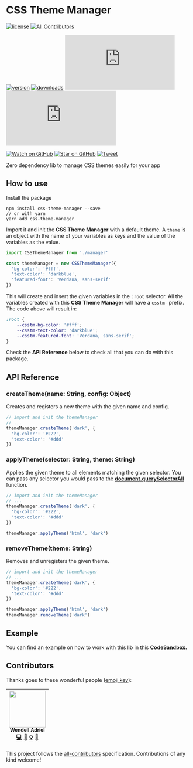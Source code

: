 # CSS Theme Manager

[![license](https://img.shields.io/github/license/mashape/apistatus.svg?style=flat-square)](https://github.com/WendellAdriel/css-theme-manager/blob/master/LICENSE)
[![All Contributors](https://img.shields.io/badge/all_contributors-1-orange.svg?style=flat-square)](#contributors)

[![version][version-badge]][package]
[![downloads][downloads-badge]][npmcharts]
[![size][size-badge]][unpkg-dist] [![gzip size][gzip-badge]][unpkg-dist]

[![Watch on GitHub][github-watch-badge]][github-watch]
[![Star on GitHub][github-star-badge]][github-star]
[![Tweet][twitter-badge]][twitter]

Zero dependency lib to manage CSS themes easily for your app

## How to use

Install the package

```
npm install css-theme-manager --save
// or with yarn
yarn add css-theme-manager
```

Import it and init the **CSS Theme Manager** with a default theme.
A `theme` is an object with the name of your variables as keys and the value of the variables as the value.

```js
import CSSThemeManager from './manager'

const themeManager = new CSSThemeManager({
  'bg-color': '#fff',
  'text-color': 'darkblue',
  'featured-font': 'Verdana, sans-serif'
})
```

This will create and insert the given variables in the `:root` selector.
All the variables created with this **CSS Theme Manager** will have a `csstm-` prefix.
The code above will result in:

```css
:root {
    --csstm-bg-color: '#fff';
    --csstm-text-color: 'darkblue';
    --csstm-featured-font: 'Verdana, sans-serif';
}
```

Check the **API Reference** below to check all that you can do with this package.

## API Reference

### createTheme(name: String, config: Object)

Creates and registers a new theme with the given name and config.

```js
// import and init the themeManager
// ...
themeManager.createTheme('dark', {
  'bg-color': '#222',
  'text-color': '#ddd'
})
```

### applyTheme(selector: String, theme: String)

Applies the given theme to all elements matching the given selector. You can pass any selector you would pass to the **[document.querySelectorAll](https://developer.mozilla.org/en-US/docs/Web/API/Document/querySelectorAll)** function.

```js
// import and init the themeManager
// ...
themeManager.createTheme('dark', {
  'bg-color': '#222',
  'text-color': '#ddd'
})

themeManager.applyTheme('html', 'dark')
```

### removeTheme(theme: String)

Removes and unregisters the given theme.

```js
// import and init the themeManager
// ...
themeManager.createTheme('dark', {
  'bg-color': '#222',
  'text-color': '#ddd'
})

themeManager.applyTheme('html', 'dark')
themeManager.removeTheme('dark')
```

## Example

You can find an example on how to work with this lib in this **[CodeSandbox](https://codesandbox.io/s/p70jv0l2vj).**

## Contributors

Thanks goes to these wonderful people ([emoji key](https://github.com/kentcdodds/all-contributors#emoji-key)):

<!-- ALL-CONTRIBUTORS-LIST:START - Do not remove or modify this section -->
<!-- prettier-ignore -->
| [<img src="https://avatars1.githubusercontent.com/u/11641518?v=4" width="100px;"/><br /><sub><b>Wendell Adriel</b></sub>](https://wendelladriel.com)<br />[💻](https://github.com/WendellAdriel/jodit-vue/commits?author=WendellAdriel "Code") [📖](https://github.com/WendellAdriel/jodit-vue/commits?author=WendellAdriel "Documentation") [💡](#example-WendellAdriel "Examples") [🤔](#ideas-WendellAdriel "Ideas, Planning, & Feedback") |
| :---: |

<!-- ALL-CONTRIBUTORS-LIST:END -->

This project follows the [all-contributors](https://github.com/kentcdodds/all-contributors) specification. Contributions of any kind welcome!

[downloads-badge]: https://img.shields.io/npm/dm/css-theme-manager.svg?style=flat-square
[npmcharts]: http://npmcharts.com/compare/css-theme-manager
[version-badge]: https://img.shields.io/npm/v/css-theme-manager.svg?style=flat-square
[package]: https://www.npmjs.com/package/css-theme-manager
[size-badge]: http://img.badgesize.io/https://unpkg.com/css-theme-manager/dist/css-theme-manager.js?style=flat-square&label=size
[unpkg-dist]: https://unpkg.com/css-theme-manager/dist/css-theme-manager.js
[gzip-badge]: http://img.badgesize.io/https://unpkg.com/css-theme-manager/dist/css-theme-manager.js?label=gzip%20size&style=flat-square&compression=gzip
[github-watch-badge]: https://img.shields.io/github/watchers/WendellAdriel/css-theme-manager.svg?style=social
[github-watch]: https://github.com/WendellAdriel/css-theme-manager/watchers
[github-star-badge]: https://img.shields.io/github/stars/WendellAdriel/css-theme-manager.svg?style=social
[github-star]: https://github.com/WendellAdriel/css-theme-manager/stargazers
[twitter]: https://twitter.com/intent/tweet?text=Check%20out%20css-theme-manager!%20https://github.com/WendellAdriel/css-theme-manager%20%F0%9F%91%8D
[twitter-badge]: https://img.shields.io/twitter/url/https/github.com/WendellAdriel/css-theme-manager.svg?style=social
